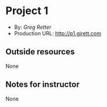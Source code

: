 # Project 1
+ By: *Greg Retter*
+ Production URL: <http://p1.gjrett.com>

## Outside resources
None

## Notes for instructor
None